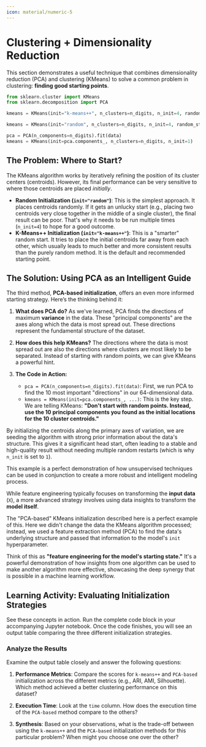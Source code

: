 ```yaml
---
icon: material/numeric-5
---
```


# Clustering + Dimensionality Reduction

This section demonstrates a useful technique that combines dimensionality reduction (PCA) and clustering (KMeans) to solve a common problem in clustering: **finding good starting points**.

``` python
from sklearn.cluster import KMeans
from sklearn.decomposition import PCA

kmeans = KMeans(init="k-means++", n_clusters=n_digits, n_init=4, random_state=0)

kmeans = KMeans(init="random", n_clusters=n_digits, n_init=4, random_state=0)

pca = PCA(n_components=n_digits).fit(data)
kmeans = KMeans(init=pca.components_, n_clusters=n_digits, n_init=1)

```

## The Problem: Where to Start?

The KMeans algorithm works by iteratively refining the position of its cluster centers (centroids). However, its final performance can be very sensitive to where those centroids are placed *initially*.

* **Random Initialization (`init="random"`)**: This is the simplest approach. It places centroids randomly. If it gets an unlucky start (e.g., placing two centroids very close together in the middle of a single cluster), the final result can be poor. That's why it needs to be run multiple times (`n_init=4`) to hope for a good outcome.
* **K-Means++ Initialization (`init="k-means++"`)**: This is a "smarter" random start. It tries to place the initial centroids far away from each other, which usually leads to much better and more consistent results than the purely random method. It is the default and recommended starting point.

## The Solution: Using PCA as an Intelligent Guide

The third method, **PCA-based initialization**, offers an even more informed starting strategy. Here’s the thinking behind it:

1.  **What does PCA do?** As we've learned, PCA finds the directions of maximum **variance** in the data. These "principal components" are the axes along which the data is most spread out. These directions represent the fundamental structure of the dataset.

2.  **How does this help KMeans?** The directions where the data is most spread out are also the directions where clusters are most likely to be separated. Instead of starting with random points, we can give KMeans a powerful hint.

3.  **The Code in Action:**
    * `pca = PCA(n_components=n_digits).fit(data)`: First, we run PCA to find the 10 most important "directions" in our 64-dimensional data.
    * `kmeans = KMeans(init=pca.components_, ...)`: This is the key step. We are telling KMeans: **"Don't start with random points. Instead, use the 10 principal components you found as the initial locations for the 10 cluster centroids."**

By initializing the centroids along the primary axes of variation, we are seeding the algorithm with strong prior information about the data's structure. This gives it a significant head start, often leading to a stable and high-quality result without needing multiple random restarts (which is why `n_init` is set to `1`).

This example is a perfect demonstration of how unsupervised techniques can be used in conjunction to create a more robust and intelligent modeling process.

While feature engineering typically focuses on transforming the **input data** (`X`), a more advanced strategy involves using data insights to transform the **model itself**.

The "PCA-based" KMeans initialization described here is a perfect example of this. Here we didn't change the data the KMeans algorithm processed; instead, we used a feature extraction method (PCA) to find the data's underlying structure and passed that information to the model's `init` hyperparameter.

Think of this as **"feature engineering for the model's starting state."** It's a powerful demonstration of how insights from one algorithm can be used to make another algorithm more effective, showcasing the deep synergy that is possible in a machine learning workflow.


## **Learning Activity: Evaluating Initialization Strategies**

See these concepts in action. Run the complete code block in your accompanying Jupyter notebook. Once the code finishes, you will see an output table comparing the three different initialization strategies.

### **Analyze the Results**

Examine the output table closely and answer the following questions:

1.  **Performance Metrics**: Compare the scores for `k-means++` and `PCA-based` initialization across the different metrics (e.g., ARI, AMI, Silhouette). Which method achieved a better clustering performance on this dataset?

2.  **Execution Time**: Look at the `time` column. How does the execution time of the `PCA-based` method compare to the others?

3.  **Synthesis**: Based on your observations, what is the trade-off between using the `k-means++` and the `PCA-based` initialization methods for this particular problem? When might you choose one over the other?